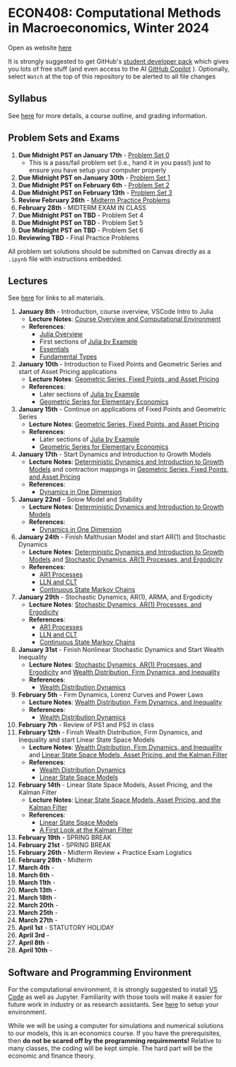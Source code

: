 # ECON408: Computational Methods in Macroeconomics, Winter 2024
Open as website [here](https://jlperla.github.io/ECON408/)

It is strongly suggested to get GitHub's [student developer pack](https://education.github.com/pack) which gives you lots of free stuff (and even access to the AI [GitHub Copilot](https://docs.github.com/en/copilot/quickstart) ). Optionally, select `Watch` at the top of this repository to be alerted to all file changes

## Syllabus
See [here](syllabus.md) for more details, a course outline, and grading information.

## Problem Sets and Exams

1. **Due Midnight PST on January 17th** - [Problem Set 0](/problem_sets/problem_set_0.ipynb)
   - This is a pass/fail problem set (i.e., hand it in you pass!) just to ensure you have setup your computer properly 
2. **Due Midnight PST on January 30th** - [Problem Set 1](/problem_sets/problem_set_1.ipynb)
3. **Due Midnight PST on February 6th** - [Problem Set 2](/problem_sets/problem_set_2.ipynb)
4. **Due Midnight PST on February 13th** - [Problem Set 3](/problem_sets/problem_set_3.ipynb)
5. **Review February 26th** - [Midterm Practice Problems](/problem_sets/midterm_practice_problems.ipynb)
6. **February 28th** - MIDTERM EXAM IN CLASS
7. **Due Midnight PST on TBD** -  Problem Set 4 <!-- [Problem Set 4](/problem_sets/problem_set_4.ipynb) -->
8. **Due Midnight PST on TBD** -  Problem Set 5 <!-- [Problem Set 5](/problem_sets/problem_set_5.ipynb) -->
9.  **Due Midnight PST on TBD** -  Problem Set 6 <!-- [Problem Set 6](/problem_sets/problem_set_6.ipynb) -->
10. **Reviewing TBD** - Final Practice Problems <!-- [Final Practice Problems](/problem_sets/final_practice_problems.ipynb) -->

All problem set solutions should be submitted on Canvas directly as a `.ipynb` file with instructions embedded.


## Lectures
See [here](https://jlperla.github.io/ECON408/index.html) for links to all materials.

1. **January 8th** - Introduction, course overview, VSCode Intro to Julia
   - **Lecture Notes**: [Course Overview and Computational Environment](https://jlperla.github.io/ECON408/lectures/intro.html)
   - **References**:
     -  [Julia Overview](https://julia.quantecon.org/getting_started_julia/getting_started.html)
     -  First sections of [Julia by Example](https://julia.quantecon.org/getting_started_julia/julia_by_example.html)
     -  [Essentials](https://julia.quantecon.org/julia_essentials.html)
     -  [Fundamental Types](https://julia.quantecon.org/getting_started_julia/fundamental_types.html)
2. **January 10th** - Introduction to Fixed Points and Geometric Series and start of Asset Pricing applications
   - **Lecture Notes**: [Geometric Series, Fixed Points, and Asset Pricing](https://jlperla.github.io/ECON408/lectures/geometric_series_fixed_points.html)
   - **References**:
     -  Later sections of [Julia by Example](https://julia.quantecon.org/getting_started_julia/julia_by_example.html)
     -  [Geometric Series for Elementary Economics](https://julia.quantecon.org/tools_and_techniques/geom_series.html)     
3. **January 15th** - Continue on applications of Fixed Points and Geometric Series
   - **Lecture Notes**: [Geometric Series, Fixed Points, and Asset Pricing](https://jlperla.github.io/ECON408/lectures/geometric_series_fixed_points.html)
   - **References**:
     -  Later sections of [Julia by Example](https://julia.quantecon.org/getting_started_julia/julia_by_example.html)
     -  [Geometric Series for Elementary Economics](https://julia.quantecon.org/tools_and_techniques/geom_series.html)
4. **January 17th** - Start Dynamics and Introduction to Growth Models
   - **Lecture Notes**: [Deterministic Dynamics and Introduction to Growth Models](https://jlperla.github.io/ECON408/lectures/deterministic_dynamics.html) and contraction mappings in [Geometric Series, Fixed Points, and Asset Pricing](https://jlperla.github.io/ECON408/lectures/geometric_series_fixed_points.html)
   - **References**:
     -  [Dynamics in One Dimension](https://julia.quantecon.org/introduction_dynamics/scalar_dynam.html)
5. **January 22nd** - Solow Model and Stability
   - **Lecture Notes**: [Deterministic Dynamics and Introduction to Growth Models](https://jlperla.github.io/ECON408/lectures/deterministic_dynamics.html)
   - **References**:
     -  [Dynamics in One Dimension](https://julia.quantecon.org/introduction_dynamics/scalar_dynam.html)
6. **January 24th** - Finish Malthusian Model and start AR(1) and Stochastic Dynamics
   - **Lecture Notes**:  [Deterministic Dynamics and Introduction to Growth Models](https://jlperla.github.io/ECON408/lectures/deterministic_dynamics.html) and  [Stochastic Dynamics, AR(1) Processes, and Ergodicity](https://jlperla.github.io/ECON408/lectures/stochastic_dynamics.html)
   - **References**:
     - [AR1 Processes](https://julia.quantecon.org/introduction_dynamics/ar1_processes.html)
     - [LLN and CLT](https://julia.quantecon.org/tools_and_techniques/lln_clt.html)
     - [Continuous State Markov Chains](https://julia.quantecon.org/tools_and_techniques/stationary_densities.html)
7. **January 29th** - Stochastic Dynamics, AR(1), ARMA, and Ergodicity
   - **Lecture Notes**:  [Stochastic Dynamics, AR(1) Processes, and Ergodicity](https://jlperla.github.io/ECON408/lectures/stochastic_dynamics.html)
   - **References**:
     - [AR1 Processes](https://julia.quantecon.org/introduction_dynamics/ar1_processes.html)
     - [LLN and CLT](https://julia.quantecon.org/tools_and_techniques/lln_clt.html)
     - [Continuous State Markov Chains](https://julia.quantecon.org/tools_and_techniques/stationary_densities.html)
8. **January 31st** - Finish Nonlinear Stochastic Dynamics and Start Wealth Inequality
   - **Lecture Notes**:  [Stochastic Dynamics, AR(1) Processes, and Ergodicity](https://jlperla.github.io/ECON408/lectures/stochastic_dynamics.html) and  [Wealth Distribution, Firm Dynamics, and Inequality](https://jlperla.github.io/ECON408/lectures/wealth_distribution_firm_dynamics.html)
   - **References**:
     -  [Wealth Distribution Dynamics](https://julia.quantecon.org/introduction_dynamics/wealth_dynamics.html)
9. **February 5th** - Firm Dynamics, Lorenz Curves and Power Laws
   - **Lecture Notes**:  [Wealth Distribution, Firm Dynamics, and Inequality](https://jlperla.github.io/ECON408/lectures/wealth_distribution_firm_dynamics.html)
   - **References**:
     -  [Wealth Distribution Dynamics](https://julia.quantecon.org/introduction_dynamics/wealth_dynamics.html)
10. **February 7th** - Review of PS1 and PS2 in class
11. **February 12th** - Finish Wealth Distribution, Firm Dynamics, and Inequality and start Linear State Space Models
    - **Lecture Notes**:  [Wealth Distribution, Firm Dynamics, and Inequality](https://jlperla.github.io/ECON408/lectures/wealth_distribution_firm_dynamics.html) and [Linear State Space Models, Asset Pricing, and the Kalman Filter](https://jlperla.github.io/ECON408/lectures/linear_state_space_models.html)
    - **References**:
      - [Wealth Distribution Dynamics](https://julia.quantecon.org/introduction_dynamics/wealth_dynamics.html)
      - [Linear State Space Models](https://julia.quantecon.org/introduction_dynamics/linear_models.html#the-linear-state-space-model)
12. **February 14th** - Linear State Space Models, Asset Pricing, and the Kalman Filter
    - **Lecture Notes**: [Linear State Space Models, Asset Pricing, and the Kalman Filter](https://jlperla.github.io/ECON408/lectures/linear_state_space_models.html)
    - **References**:
      - [Linear State Space Models](https://julia.quantecon.org/introduction_dynamics/linear_models.html#the-linear-state-space-model)
      - [A First Look at the Kalman Filter](https://julia.quantecon.org/introduction_dynamics/kalman.html)
13. **February 19th** - SPRING BREAK
14. **February 21st** - SPRING BREAK
15. **February 26th** - Midterm Review + Practice Exam Logistics
16. **February 28th** - Midterm
17. **March 4th** - 
18. **March 6th** - 
19. **March 11th** - 
20. **March 13th** - 
21. **March 18th** - 
22. **March 20th** - 
23. **March 25th** - 
24. **March 27th** - 
25. **April 1st** - STATUTORY HOLIDAY
26. **April 3rd** - 
27. **April 8th** - 
28. **April 10th** - 


## Software and Programming Environment
For the computational environment, it is strongly suggested to install [VS Code](https://code.visualstudio.com/) as well as Jupyter.  Familiarity with those tools will make it easier for future work in industry or as research assistants.  See [here](https://julia.quantecon.org/getting_started_julia/getting_started.html) to setup your environment.

While we will be using a computer for simulations and numerical solutions to our models, this is an economics course.  If you have the prerequisites, then **do not be scared off by the programming requirements!**  Relative to many classes, the coding will be kept simple.  The hard part will be the economic and finance theory.